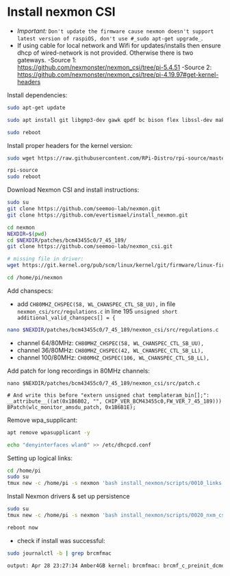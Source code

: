 # Install nexmon CSI
- _Important:_ `Don't update the firmware cause nexmon doesn't support latest version of raspiOS, don't use #_sudo apt-get upgrade_`.
- If using cable for local network and Wifi for updates/installs then ensure dhcp of wired-network is not provided. Otherwise there is two gateways.
-Source 1: https://github.com/nexmonster/nexmon_csi/tree/pi-5.4.51
-Source 2: https://github.com/nexmonster/nexmon_csi/tree/pi-4.19.97#get-kernel-headers


Install dependencies:
```sh
sudo apt-get update

sudo apt install git libgmp3-dev gawk qpdf bc bison flex libssl-dev make automake texinfo libtool-bin tcpdump tmux openssl libncurses5-dev

sudo reboot
```
Install proper headers for the kernel version:

```sh
sudo wget https://raw.githubusercontent.com/RPi-Distro/rpi-source/master/rpi-source -O /usr/local/bin/rpi-source && sudo chmod +x /usr/local/bin/rpi-source && /usr/local/bin/rpi-source -q --tag-update

rpi-source
sudo reboot
```

Download Nexmon CSI and install instructions:
```sh
sudo su
git clone https://github.com/seemoo-lab/nexmon.git
git clone https://github.com/evertismael/install_nexmon.git

cd nexmon
NEXDIR=$(pwd)
cd $NEXDIR/patches/bcm43455c0/7_45_189/
git clone https://github.com/seemoo-lab/nexmon_csi.git

# missing file in driver:
wget https://git.kernel.org/pub/scm/linux/kernel/git/firmware/linux-firmware.git/tree/brcm/brcmfmac43455-sdio.raspberrypi,4-model-b.txt

cd /home/pi/nexmon
```
Add chanspecs:

- add `CH80MHZ_CHSPEC(58, WL_CHANSPEC_CTL_SB_UU),` in file  `nexmon_csi/src/regulations.c` in line 195 `unsigned short additional_valid_chanspecs[] = {`
```sh
nano $NEXDIR/patches/bcm43455c0/7_45_189/nexmon_csi/src/regulations.c
```
- channel 64/80MHz:  `CH80MHZ_CHSPEC(58, WL_CHANSPEC_CTL_SB_UU),`
- channel 36/80MHz:  `CH80MHZ_CHSPEC(42, WL_CHANSPEC_CTL_SB_LL),`
- channel 100/80MHz:  `CH80MHZ_CHSPEC(106, WL_CHANSPEC_CTL_SB_LL),`

Add patch for long recordings in 80MHz channels:
```
nano $NEXDIR/patches/bcm43455c0/7_45_189/nexmon_csi/src/patch.c

# And write this before "extern unsigned chat templateram_bin[];":
__attribute__((at(0x1B6B02, "", CHIP_VER_BCM43455c0,FW_VER_7_45_189)))
BPatch(wlc_monitor_amsdu_patch, 0x1B6B1E);

```

Remove wpa_supplicant:
```sh
apt remove wpasupplicant -y

echo "denyinterfaces wlan0" >> /etc/dhcpcd.conf
```
Setting up logical links:
```sh
cd /home/pi
sudo su
tmux new -c /home/pi -s nexmon 'bash install_nexmon/scripts/0010_links.sh | tee ./0010.log'
```
Install Nexmon drivers & set up persistence
```sh
sudo su
tmux new -c /home/pi -s nexmon 'bash install_nexmon/scripts/0020_nxm_csi.sh | tee ./0020.log'

reboot now
```

- check if install was successful:
```sh
sudo journalctl -b | grep brcmfmac

output: Apr 28 23:27:34 Amber4GB kernel: brcmfmac: brcmf_c_preinit_dcmds: Firmware: BCM4345/6 wl0: Apr 28 2021 23:27:00 version 7.45.189 (nexmon.org/csi: v0.1.1-5-g9d86-1)
```


<!--stackedit_data:
eyJoaXN0b3J5IjpbLTY0MDMwNTc1NCw0MjI5MDc2NTMsODQyMz
kxMDAwLC0xMDQ5OTczNDk2LC0xNzA0Nzk4Njk5LDc5MTg2NzY4
MSwtNzMzMTM1MTYxLC0yMDczNjYxMTk1LDM2Nzc3OTYxOSwxMj
EyMDU5NDcyLDE0MjY2ODY0MzQsLTEyNTk4OTgwMDAsLTQxNTU0
MDczLC0xNjUzNDYwODk2XX0=
-->